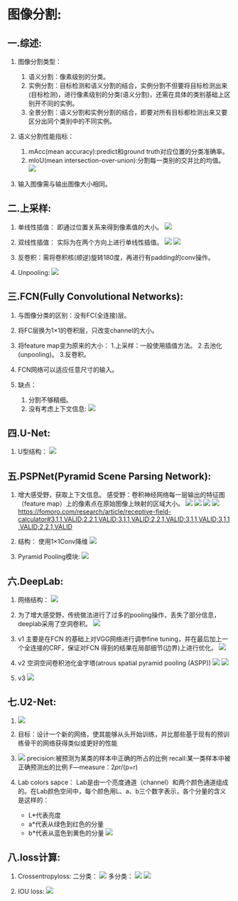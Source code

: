 # **图像分割:**

## **一.综述:**

1. 图像分割类型：
    1. 语义分割：像素级别的分类。
    2. 实例分割：目标检测和语义分割的结合，实例分割不但要将目标检测出来(目标检测)，进行像素级别的分类(语义分割)，还需在具体的类别基础上区别开不同的实例。
    3. 全景分割：语义分割和实例分割的结合，即要对所有目标都检测出来又要区分出同个类别中的不同实例。

2. 语义分割性能指标：
    1. mAcc(mean accuracy):predict和ground truth对应位置的分类准确率。
    2. mIoU(mean intersection-over-union):分割每一类别的交并比的均值。
    ![](images\2021-01-27-18-19-58.png)

3. 输入图像需与输出图像大小相同。

## **二.上采样:**

1. 单线性插值：
    即通过位置关系来得到像素值的大小。
    ![](images\2021-01-27-20-03-26.png)

2. 双线性插值：
    实际为在两个方向上进行单线性插值。
    ![](images\2021-01-27-20-54-28.png)
    ![](images\2021-01-27-20-54-59.png)

3. 反卷积：需将卷积核(顺逆)旋转180度，再进行有padding的conv操作。

4. Unpooling:
    ![](images\2021-01-27-19-03-26.png)

## **三.FCN(Fully Convolutional Networks):**

1. 与图像分类的区别：没有FC(全连接)层。

2. 将FC层换为1×1的卷积层，只改变channel的大小。

3. 将feature map变为原来的大小：
    1.上采样：一般使用插值方法。
    2.去池化(unpooling)。
    3.反卷积。

4. FCN网络可以适应任意尺寸的输入。

5. 缺点：
    1. 分割不够精细。
    2. 没有考虑上下文信息:
    ![](images\2021-01-28-19-03-11.png)

## **四.U-Net:**

1. U型结构：
    ![](images\2021-01-28-18-51-43.png)

## **五.PSPNet(Pyramid Scene Parsing Network):**

1. 增大感受野，获取上下文信息。
    感受野：卷积神经网络每一层输出的特征图（feature map）上的像素点在原始图像上映射的区域大小。
    ![](images\2021-01-28-19-18-59.png)
    ![](images\2021-01-28-19-15-57.png)
    ![](images\2021-01-29-14-10-32.png)
    ![](images\2021-01-29-14-22-16.png)
    https://fomoro.com/research/article/receptive-field-calculator#3,1,1,VALID;2,2,1,VALID;3,1,1,VALID;2,2,1,VALID;3,1,1,VALID;3,1,1,VALID;2,2,1,VALID

2. 结构：
    使用1×1Conv降维
    ![](images\2021-01-28-19-22-42.png)

3. Pyramid Pooling模块:
    ![](images\2021-01-28-19-35-43.png)

## **六.DeepLab:**

1. 网络结构：
    ![](images\2021-01-29-13-02-35.png)

2. 为了增大感受野，传统做法进行了过多的pooling操作，丢失了部分信息，deeplab采用了空洞卷积。
    ![](images\2021-01-31-19-02-28.png)

3. v1
    主要是在FCN 的基础上对VGG网络进行调参fine tuning，并在最后加上一个全连接的CRF，保证对FCN 得到的结果在局部细节(边界)上进行优化。
    ![](images\2021-01-29-14-46-48.png)

4. v2
    空洞空间卷积池化金字塔(atrous spatial pyramid pooling (ASPP))
    ![](images\2021-01-31-18-56-35.png)
    ![](images\2021-01-29-14-57-08.png)

5. v3
    ![](images\2021-01-29-14-57-23.png)

## **七.U2-Net:**

1. ![](images\2021-02-02-21-04-49.png)

2. 目标：设计一个新的网络，使其能够从头开始训练，并比那些基于现有的预训练骨干的网络获得类似或更好的性能

3. ![](images\2021-02-06-21-05-44.png)
    precision:被预测为某类的样本中正确的所占的比例
    recall:某一类样本中被正确预测出的比例
    F—measure：2*p*r/(p+r)

4. Lab colors sapce：
    Lab是由一个亮度通道（channel）和两个颜色通道组成的。在Lab颜色空间中，每个颜色用L、a、b三个数字表示，各个分量的含义是这样的：
    - L*代表亮度
    - a*代表从绿色到红色的分量
    - b*代表从蓝色到黄色的分量
    ![](images\2021-02-07-12-35-11.png)

## **八.loss计算:**

1. Crossentropyloss:
    二分类：
    ![](images\2021-01-31-18-43-08.png)
    多分类：
    ![](images\2021-01-31-19-18-44.png)
    ![](images\2021-01-31-19-19-06.png)

2. IOU loss:
    ![](images\2021-01-31-18-46-31.png)